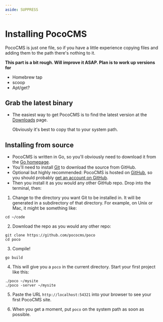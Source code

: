```yaml
---
aside: SUPPRESS
---
```


# Installing PocoCMS

PocoCMS is just one file, so if you have a little experience
copying files and adding them to the path there's nothing to it.

**This part is a bit rough. Will improve it ASAP. Plan is to work up versions for**
* Homebrew tap
* scoop
* Apt/get?

## Grab the latest binary

* The easiest way to get PocoCMS is to find the latest version at
the [Downloads](https://github.com/pococms/downloads/tree/main/dist) page.

  Obviously it's best to copy that to your system path.

## Installing from source

* PocoCMS is written in Go, so you'll obviously need to download it
from the [Go homepage](https://go.dev).
* You'll need to install [Git](https://git-scm.com/downloads) to
download the source from GitHub. 
* Optional but highly recommended: PocoCMS is hosted on [GitHub](https://github.com/pococms/poco),
so you should probably [get an account on GitHub](https://github.com/signup).
* Then you install it as you would any other GitHub repo. Drop into the
terminal, then:

1. Change to the directory you want Git to be installed in. It will be generated in a subdirectory of that directory. For example, on Unix or Mac, it might
  be something like:
```
cd ~/code
```
2. Download the repo as you would any other repo:

```
git clone https://github.com/pococms/poco
cd poco
```
3. Compile!

```
go build
```
4. This will give you a `poco` in the current directory. Start your first project like this:

```
./poco ~/mysite
./poco -server ~/mysite
```
5. Paste the URL `http://localhost:54321` into your browser to see your first PocoCMS site.

6. When you get a moment, put `poco` on the system path as soon as possible.


